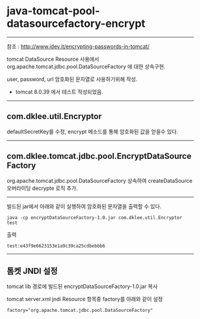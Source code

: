 # java-tomcat-pool-datasourcefactory-encrypt
***
 참조 : http://www.jdev.it/encrypting-passwords-in-tomcat/

 tomcat DataSource Resource 사용에서 org.apache.tomcat.jdbc.pool.DataSourceFactory 에 대한 상속구현.
 
 user, password, url 암호화된 문자열로 사용하기위해 작성.
 
 * tomcat 8.0.39 에서 테스트 작성되었음.
 
***
## com.dklee.util.Encryptor
 defaultSecretKey를 수정, encrypt 메소드를 통해 암호화된 값을 얻을수 있다.
***
## com.dklee.tomcat.jdbc.pool.EncryptDataSourceFactory
 org.apache.tomcat.jdbc.pool.DataSourceFactory 상속하여 createDataSource 오버라이딩 decrypte 로직 추가.

***

빌드된 jar에서 아래와 같이 실행하여 암호화된 문자열을 출력할 수 있다.

`java -cp encryptDataSourceFactory-1.0.jar com.dklee.util.Encryptor test`

출력

`test:e43f9e6623153e1a9c39ca25cdbebbb6`

***

## 톰켓 JNDI 설정

tomcat lib 경로에 빌드된 encryptDataSourceFactory-1.0.jar 복사 

tomcat server.xml jndi Resource 항목중 factory를 아래와 같이 설정

`factory="org.apache.tomcat.jdbc.pool.DataSourceFactory"`

